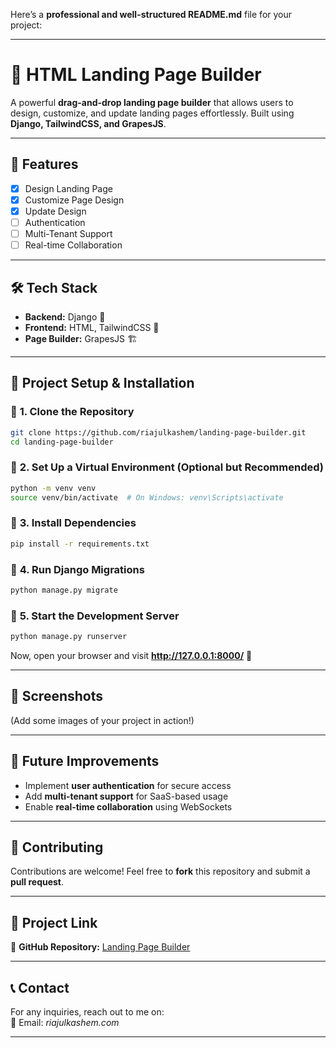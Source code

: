 Here’s a **professional and well-structured README.md** file for your project:  

---

# 🚀 **HTML Landing Page Builder**  

A powerful **drag-and-drop landing page builder** that allows users to design, customize, and update landing pages effortlessly. Built using **Django, TailwindCSS, and GrapesJS**.

---

## 🎯 Features  
- [x] Design Landing Page  
- [x] Customize Page Design  
- [x] Update Design  
- [ ] Authentication  
- [ ] Multi-Tenant Support  
- [ ] Real-time Collaboration  

---

## 🛠 **Tech Stack**  
- **Backend:** Django 🐍  
- **Frontend:** HTML, TailwindCSS 🎨  
- **Page Builder:** GrapesJS 🏗  

---

## 📂 **Project Setup & Installation**  

### 🔹 **1. Clone the Repository**  
```sh
git clone https://github.com/riajulkashem/landing-page-builder.git
cd landing-page-builder
```

### 🔹 **2. Set Up a Virtual Environment (Optional but Recommended)**  
```sh
python -m venv venv
source venv/bin/activate  # On Windows: venv\Scripts\activate
```

### 🔹 **3. Install Dependencies**  
```sh
pip install -r requirements.txt
```

### 🔹 **4. Run Django Migrations**  
```sh
python manage.py migrate
```

### 🔹 **5. Start the Development Server**  
```sh
python manage.py runserver
```
Now, open your browser and visit **http://127.0.0.1:8000/** 🎉

---

## 📸 **Screenshots**  
(Add some images of your project in action!)

---

## 🚀 **Future Improvements**  
- Implement **user authentication** for secure access  
- Add **multi-tenant support** for SaaS-based usage  
- Enable **real-time collaboration** using WebSockets  

---

## 🤝 **Contributing**  
Contributions are welcome! Feel free to **fork** this repository and submit a **pull request**.  

---

## 🔗 **Project Link**  
🔗 **GitHub Repository:** [Landing Page Builder](https://github.com/riajulkashem/landing-page-builder)

---

## 📞 **Contact**  
For any inquiries, reach out to me on:  
📧 Email: *riajulkashem.com*  

---
